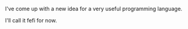 

I've come up with a new idea for a very useful programming language.

I'll call it fefi for now.





